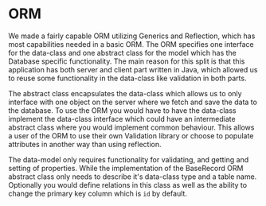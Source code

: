 # ORM
We made a fairly capable ORM utilizing Generics and Reflection, which has most capabilities needed in a basic ORM.
The ORM specifies one interface for the data-class and one abstract class for the model which has the Database specific 
functionality. The main reason for this split is that this application has both server and client part written in Java, 
which allowed us to reuse some functionality in the data-class like validation in both parts.

The abstract class encapsulates the data-class which allows us to only interface with one object on the server where we 
fetch and save the data to the database. To use the ORM you would have to have the data-class implement the data-class 
interface which could have an intermediate abstract class where you would implement common behaviour. This allows a user 
of the ORM to use their own Validation library or choose to populate attributes in another way than using reflection.

The data-model only requires functionality for validating, and getting and setting of properties. While the 
implementation of the BaseRecord ORM abstract class only needs to describe it's data-class type and a table name. 
Optionally you would define relations in this class as well as the ability to change the primary key column which is `id`
by default.